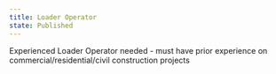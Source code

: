 ```yaml
---
title: Loader Operator
state: Published
---
```

Experienced Loader Operator needed - must have prior experience on commercial/residential/civil construction projects
